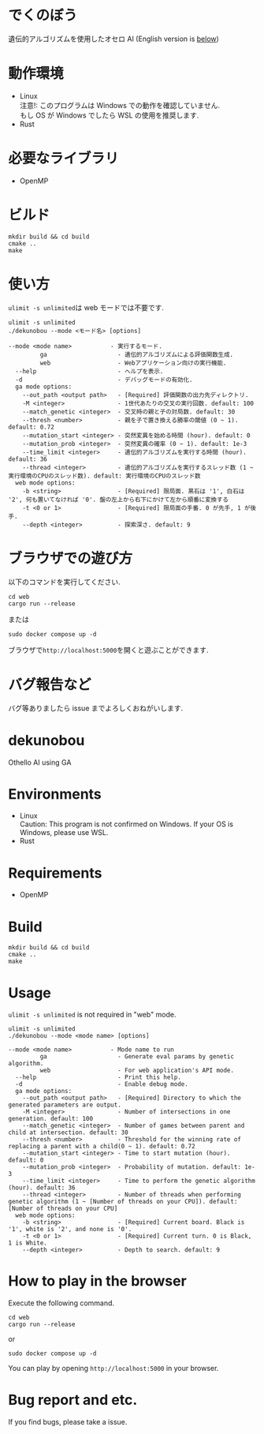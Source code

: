 # でくのぼう

遺伝的アルゴリズムを使用したオセロ AI
(English version is [below](https://github.com/jj1guj/dekunobou/blob/main/README.md#dekunobou))

# 動作環境

- Linux  
  注意!: このプログラムは Windows での動作を確認していません.  
  もし OS が Windows でしたら WSL の使用を推奨します.
- Rust

# 必要なライブラリ

- OpenMP

# ビルド

```
mkdir build && cd build
cmake ..
make
```

# 使い方

`ulimit -s unlimited`は web モードでは不要です.

```
ulimit -s unlimited
./dekunobou --mode <モード名> [options]
```

```
--mode <mode name>           - 実行するモード.
         ga                    - 遺伝的アルゴリズムによる評価関数生成.
         web                   - Webアプリケーション向けの実行機能.
  --help                       - ヘルプを表示.
  -d                           - デバッグモードの有効化.
  ga mode options:
    --out_path <output path>   - [Required] 評価関数の出力先ディレクトリ.
    -M <integer>               - 1世代あたりの交叉の実行回数. default: 100
    --match_genetic <integer>  - 交叉時の親と子の対局数. default: 30
    --thresh <number>          - 親を子で置き換える勝率の閾値 (0 ~ 1). default: 0.72
    --mutation_start <integer> - 突然変異を始める時間 (hour). default: 0
    --mutation_prob <integer>  - 突然変異の確率 (0 ~ 1). default: 1e-3
    --time_limit <integer>     - 遺伝的アルゴリズムを実行する時間 (hour). default: 36
    --thread <integer>         - 遺伝的アルゴリズムを実行するスレッド数 (1 ~ 実行環境のCPUのスレッド数). default: 実行環境のCPUのスレッド数
  web mode options:
    -b <string>                - [Required] 限局面. 黒石は '1', 白石は '2', 何も置いてなければ '0'. 盤の左上から右下にかけて左から順番に変換する
    -t <0 or 1>                - [Required] 限局面の手番. 0 が先手, 1 が後手.
    --depth <integer>          - 探索深さ. default: 9
```

# ブラウザでの遊び方

以下のコマンドを実行してください.

```
cd web
cargo run --release
```

または

```
sudo docker compose up -d
```

ブラウザで`http://localhost:5000`を開くと遊ぶことができます.

# バグ報告など

バグ等ありましたら issue までよろしくおねがいします.

# dekunobou

Othello AI using GA

# Environments

- Linux  
  Caution: This program is not confirmed on Windows.
  If your OS is Windows, please use WSL.
- Rust

# Requirements

- OpenMP

# Build

```
mkdir build && cd build
cmake ..
make
```

# Usage

`ulimit -s unlimited` is not required in "web" mode.

```
ulimit -s unlimited
./dekunobou --mode <mode name> [options]
```

```
--mode <mode name>           - Mode name to run
         ga                    - Generate eval params by genetic algorithm.
         web                   - For web application's API mode.
  --help                       - Print this help.
  -d                           - Enable debug mode.
  ga mode options:
    --out_path <output path>   - [Required] Directory to which the generated parameters are output.
    -M <integer>               - Number of intersections in one generation. default: 100
    --match_genetic <integer>  - Number of games between parent and child at intersection. default: 30
    --thresh <number>          - Threshold for the winning rate of replacing a parent with a child(0 ~ 1). default: 0.72
    --mutation_start <integer> - Time to start mutation (hour). default: 0
    --mutation_prob <integer>  - Probability of mutation. default: 1e-3
    --time_limit <integer>     - Time to perform the genetic algorithm (hour). default: 36
    --thread <integer>         - Number of threads when performing genetic algorithm (1 ~ [Number of threads on your CPU]). default: [Number of threads on your CPU]
  web mode options:
    -b <string>                - [Required] Current board. Black is '1', white is '2', and none is '0'.
    -t <0 or 1>                - [Required] Current turn. 0 is Black, 1 is White.
    --depth <integer>          - Depth to search. default: 9
```

# How to play in the browser

Execute the following command.

```
cd web
cargo run --release
```

or

```
sudo docker compose up -d
```

You can play by opening `http://localhost:5000` in your browser.

# Bug report and etc.

If you find bugs, please take a issue.
